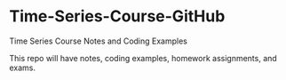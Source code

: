 # Time-Series-Course-GitHub
Time Series Course Notes and Coding Examples

This repo will have notes, coding examples, homework assignments, and exams. 
